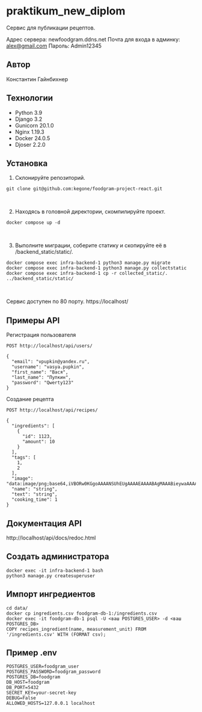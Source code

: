 # praktikum_new_diplom
Сервис для публикации рецептов.

Адрес сервера: newfoodgram.ddns.net
Почта для входа в админку: alex@gmail.com
Пароль: Admin12345

## Автор
Константин Гайнбихнер

## Технологии
- Python 3.9
- Django 3.2
- Gunicorn 20.1.0
- Nginx 1.19.3
- Docker 24.0.5
- Djoser 2.2.0

## Установка
1. Склонируйте репозиторий.
```
git clone git@github.com:kegone/foodgram-project-react.git
```
<br>

2. Находясь в головной директории, скомпилируйте проект.
```
docker compose up -d
```
<br>

3. Выполните миграции, соберите статику и скопируйте её в /backend_static/static/.
```
docker compose exec infra-backend-1 python3 manage.py migrate
docker compose exec infra-backend-1 python3 manage.py collectstatic
docker compose exec infra-backend-1 cp -r collected_static/. ../backend_static/static/
```
<br>

Сервис доступен по 80 порту.
https://localhost/

## Примеры API
Регистрация пользователя
```
POST http://localhost/api/users/

{
  "email": "vpupkin@yandex.ru",
  "username": "vasya.pupkin",
  "first_name": "Вася",
  "last_name": "Пупкин",
  "password": "Qwerty123"
}
```

Создание рецепта
```
POST http://localhost/api/recipes/

{
  "ingredients": [
    {
      "id": 1123,
      "amount": 10
    }
  ],
  "tags": [
    1,
    2
  ],
  "image": "data:image/png;base64,iVBORw0KGgoAAAANSUhEUgAAAAEAAAABAgMAAABieywaAAAACVBMVEUAAAD///9fX1/S0ecCAAAACXBIWXMAAA7EAAAOxAGVKw4bAAAACklEQVQImWNoAAAAggCByxOyYQAAAABJRU5ErkJggg==",
  "name": "string",
  "text": "string",
  "cooking_time": 1
}
```

## Документация API
http://localhost/api/docs/redoc.html

## Создать администратора
```
docker exec -it infra-backend-1 bash
python3 manage.py createsuperuser
```

## Импорт ингредиентов
```
cd data/
docker cp ingredients.csv foodgram-db-1:/ingredients.csv
docker exec -it foodgram-db-1 psql -U <ваш POSTGRES_USER> -d <ваш POSTGRES_DB>
COPY recipes_ingredient(name, measurement_unit) FROM '/ingredients.csv' WITH (FORMAT csv);
```

## Пример .env
```
POSTGRES_USER=foodgram_user
POSTGRES_PASSWORD=foodgram_password
POSTGRES_DB=foodgram
DB_HOST=foodgram
DB_PORT=5432
SECRET_KEY=your-secret-key
DEBUG=False
ALLOWED_HOSTS=127.0.0.1 localhost
```
